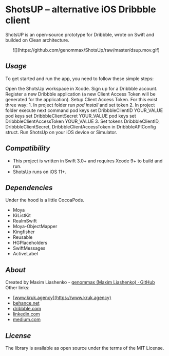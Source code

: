 # ShotsUP – alternative iOS Dribbble client


ShotsUP is an open-source prototype for Dribbble, wrote on Swift and builded on Clean architecture.

<p align=center>
![](https://github.com/genommax/ShotsUp/raw/master/dsup.mov.gif)
</p>

## *Usage*

To get started and run the app, you need to follow these simple steps:

Open the ShotsUp workspace in Xcode.
Sign up for a Dribbble account.
Register a new Dribbble application (a new Client Access Token will be generated for the application).
Setup Client Access Token. For this exist three way:
	1. In project folder run _pod install_ and set token
	2. In project folder execute next command
	pod keys set DribbbleClientID YOUR_VALUE
	pod keys set DribbbleClientSecret YOUR_VALUE
	pod keys set DribbbleClientAccessToken YOUR_VALUE
	3. Set tokens DribbbleClientID, DribbbleClientSecret, DribbbleClientAccessToken in DribbbleAPIConfig struct.
Run ShotsUp on your iOS device or Simulator.

## *Compatibility*

* This project is written in Swift 3.0+ and requires Xcode 9+ to build and run.
* ShotsUp runs on iOS 11+.

## *Dependencies*

Under the hood is a little CocoaPods.
* Moya
* IGListKit
* RealmSwift
* Moya-ObjectMapper
* Kingfisher
* Reusable
* HGPlaceholders
* SwiftMessages
* ActiveLabel

## *About*

Created by Maxim Liashenko -  [genommax (Maxim Liashenko) · GitHub](https://github.com/genommax)
Other links:
* [www.kruk.agency](https://www.kruk.agency)
* [behance.net](https://www.behance.net/krukagency)
* [dribbble.com](https://dribbble.com/genommax)
* [linkedin.com](https://www.linkedin.com/in/maximlyashenko/)
* [medium.com](https://medium.com/@genommax)

## *License*

The library is available as open source under the terms of the MIT License.
